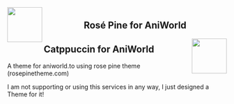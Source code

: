 
<img src="https://github.com/rose-pine/rose-pine-theme/raw/main/assets/icon.png" width="80" align="left"/>
<h2 align="center">Rosé Pine for AniWorld</h2>
<img src="https://raw.githubusercontent.com/catppuccin/catppuccin/main/assets/logos/exports/1544x1544_circle.png" width="80" align="right"/>
<h2 align="center">Catppuccin for AniWorld</h2>


A theme for aniworld.to using rose pine theme (rosepinetheme.com)


I am not supporting or using this services in any way, I just designed a Theme for it!
